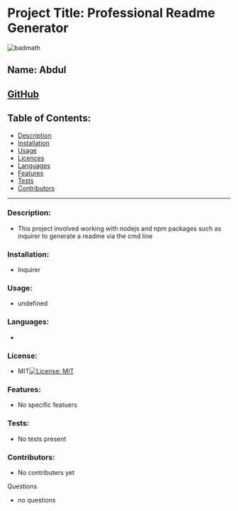 

# Project Title: Professional Readme Generator
![badmath](https://img.shields.io/github/languages/top/nielsenjared/badmath)

## Name: Abdul 

## [GitHub](https://github.com/absk786)

## Table of Contents:
* [Description](https://github.com/absk786/assignment7/blob/main/README.md#Description)
* [Installation](https://github.com/absk786/assignment7/blob/main/README.md#Installation)
* [Usage](https://github.com/absk786/assignment7/blob/main/README.md#Usage)
* [Licences](https://github.com/absk786/assignment7/blob/main/README.md#License)
* [Languages](https://github.com/absk786/assignment7/blob/main/README.md#Languages)
* [Features](https://github.com/absk786/assignment7/blob/main/README.md#Features)
* [Tests](https://github.com/absk786/assignment7/blob/main/README.md#Tests)
* [Contributors](https://github.com/absk786/assignment7/blob/main/README.md#Contributors)

-------------------------------------------------------------------------------------
### Description: 
* This project involved working with nodejs and npm packages such as inquirer to generate a readme via the cmd line

### Installation: 
* Inquirer
 
### Usage: 
* undefined

### Languages: 
* 

### License:
* MIT[![License: MIT](https://img.shields.io/badge/License-MIT-yellow.svg)](https://opensource.org/licenses/MIT)

### Features: 
* No specific featuers

### Tests: 
* No tests present

### Contributors: 
* No contributers yet

Questions
* no questions
